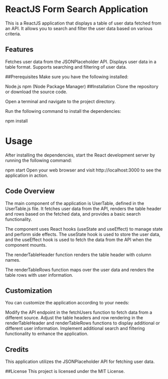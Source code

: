 # ReactJS Form Search Application
This is a ReactJS application that displays a table of user data fetched from an API. It allows you to search and filter the user data based on various criteria.

## Features
Fetches user data from the JSONPlaceholder API.
Displays user data in a table format.
Supports searching and filtering of user data.

##Prerequisites
Make sure you have the following installed:

Node.js
npm (Node Package Manager)
##Installation
Clone the repository or download the source code.

Open a terminal and navigate to the project directory.

Run the following command to install the dependencies:


npm install
# Usage
After installing the dependencies, start the React development server by running the following command:


npm start
Open your web browser and visit http://localhost:3000 to see the application in action.

## Code Overview
The main component of the application is UserTable, defined in the UserTable.js file. It fetches user data from the API, renders the table header and rows based on the fetched data, and provides a basic search functionality.

The component uses React hooks (useState and useEffect) to manage state and perform side effects. The useState hook is used to store the user data, and the useEffect hook is used to fetch the data from the API when the component mounts.

The renderTableHeader function renders the table header with column names.

The renderTableRows function maps over the user data and renders the table rows with user information.

## Customization
You can customize the application according to your needs:

Modify the API endpoint in the fetchUsers function to fetch data from a different source.
Adjust the table headers and row rendering in the renderTableHeader and renderTableRows functions to display additional or different user information.
Implement additional search and filtering functionality to enhance the application.
## Credits
This application utilizes the JSONPlaceholder API for fetching user data.

##License
This project is licensed under the MIT License.
